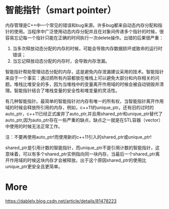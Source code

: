 # 智能指针（smart pointer）

内存管理是C++中一个常见的错误和bug来源。许多bug都来自动态内存分配和指针的使用。当程序中广泛使用动态内存分配并且在对象间传递多个指针的时候，很容易忘记每一个指针只能在正确的时间执行一次delete操作。出错的后果很严重：

1. 当多次释放动态分配的内存的时候，可能会导致内存数据损坏或致命的运行时错误；
2. 当忘记释放动态分配的内存时，会导致内存泄漏。

智能指针帮助管理动态分配的内存，这是避免内存泄漏建议采用的技术。智能指针来自于一个事实：通过把所有内容都放在堆栈上可以避免大部分和内存相关的问题。堆栈比堆安全的多，因为当堆栈中的变量离开作用域的时候会被自动销毁并清理。智能指针结合了堆栈变量的安全性和堆变量的灵活性。

有几种智能指针。最简单的智能指针对内存有唯一的所有权，当智能指针离开作用域的时候会释放所引用的内存，例如，c++11的unique_ptr。还有旧的过时的auto_ptr，c++11已经正式废弃了auto_ptr,并且用shared_ptr和unique_ptr替代了auto_ptr,因为auto_ptr存在一些严重的缺点，缺点之一就是在STL容器（vector）中使用的时候无法正常工作。

注：不要再使用auto_ptr!而使用新的c++11引入的shared_ptr或unique_ptr!

shared_ptr是引用计数的智能指针，而unique_ptr不是引用计数的智能指针，这意味着，可以有多个shared_ptr实例指向同一块内存，当最后一个shared_ptr离开作用域的时候这块内存才会被释放。出于这个原因shared_ptr的使用比unique_ptr更安全且更简单。

# More

https://dablelv.blog.csdn.net/article/details/81478223